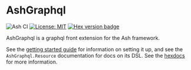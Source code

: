# AshGraphql

![Ash CI](https://github.com/ash-project/ash_graphql/workflows/Ash%20CI/badge.svg)
[![License: MIT](https://img.shields.io/badge/License-MIT-yellow.svg)](https://opensource.org/licenses/MIT)
[![Hex version badge](https://img.shields.io/hexpm/v/ash_graphql.svg)](https://hex.pm/packages/ash_graphql)

AshGraphql is a graphql front extension for the Ash framework.

See the [getting started guide](https://hexdocs.pm/ash_graphql/getting_started.html) for information on setting it up, and see the `AshGraphql.Resource` documentation for docs on its DSL. See the [hexdocs](https://hexdocs.pm/ash_graphql) for more information.
